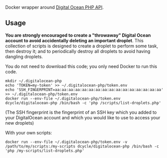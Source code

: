 Docker wrapper around [Digital Ocean PHP API](https://github.com/toin0u/DigitalOceanV2).

Usage
-----

**You are strongly encouraged to create a "throwaway" Digital Ocean account to avoid accidentally deleting an important droplet**. This collection of scripts is designed to create a droplet to perform some task, then destroy it; and to periodically destroy all droplets to avoid having dangling droplets.

You do not need to download this code; you only need Docker to run this code.

    mkdir ~/.digitalocean-php
    echo 'TOKEN=my-token' >> ~/.digitalocean-php/token.env
    echo 'SSH_FINGERPRINT=aa:aa:aa:aa:aa:aa:aa:aa:aa:aa:aa:aa:aa:aa:aa:aa' >> ~/.digitalocean-php/token.env
    docker run --env-file ~/.digitalocean-php/token.env  dcycle/digitalocean-php /bin/bash -c 'php /scripts/list-droplets.php'

(The SSH fingerprint is the fingerprint of an SSH key which you added to your DigitalOcean account and which you would like to use to access your new droplets)

With your own scripts:

    docker run --env-file ~/.digitalocean-php/token.env -v /path/to/my/scripts:/my-scripts dcycle/digitalocean-php /bin/bash -c 'php /my-scripts/list-droplets.php'

